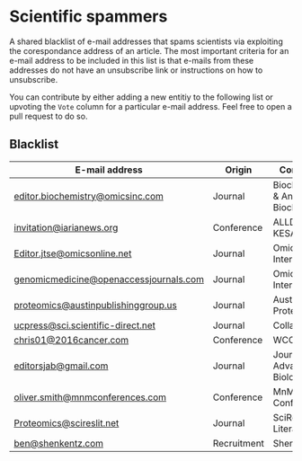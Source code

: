 # Scientific spammers
A shared blacklist of e-mail addresses that spams scientists via exploiting the corespondance address of an article.
The most important criteria for an e-mail address to be included in this list is that e-mails from these addresses do not have an unsubscribe link or instructions on how to unsubscribe.

You can contribute by either adding a new entitiy to the following list or upvoting the `Vote` column for a particular e-mail address. Feel free to open a pull request to do so.

## Blacklist

| E-mail address | Origin | Comment | Vote | 
| -------------- | ------ | ------- | ---- |
| editor.biochemistry@omicsinc.com | Journal | Biochemistry & Analytical Biochemistry | 1 |
| invitation@iarianews.org | Conference | ALLDATA, KESA 2016 | 1 |
| Editor.jtse@omicsonline.net | Journal | Omics International | 1 |
| genomicmedicine@openaccessjournals.com | Journal | Omics International | 1 |
| proteomics@austinpublishinggroup.us | Journal | Austin Proteomics | 1 |
| ucpress@sci.scientific-direct.net | Journal | Collabra | 1 |
| chris01@2016cancer.com | Conference | WCC Korea | 1 |
| editorsjab@gmail.com | Journal | Journal of Advances in Biology | 1 |
| oliver.smith@mnmconferences.com | Conference | MnM Conferences | 1 |
| Proteomics@scireslit.net | Journal | SciRes Literature | 1 |
| ben@shenkentz.com | Recruitment | Shen Kentz | 1 |
